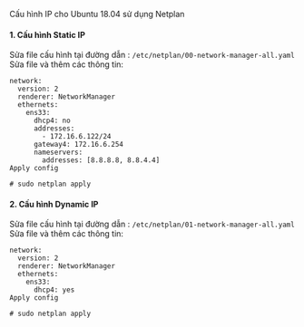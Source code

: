 Cấu hình IP cho Ubuntu 18.04 sử dụng Netplan
#### 1. Cấu hình Static IP
Sửa file cấu hình tại đường dẫn : ``` /etc/netplan/00-network-manager-all.yaml ```
Sửa file và thêm các thông tin:
```
network:
  version: 2
  renderer: NetworkManager
  ethernets:
    ens33:
      dhcp4: no
      addresses:
        - 172.16.6.122/24
      gateway4: 172.16.6.254
      nameservers:
        addresses: [8.8.8.8, 8.8.4.4]
Apply config
```
```
# sudo netplan apply
```

#### 2. Cấu hình Dynamic IP
Sửa file cấu hình tại đường dẫn : ``` /etc/netplan/01-network-manager-all.yaml ```
Sửa file và thêm các thông tin:
```
network:
  version: 2
  renderer: NetworkManager
  ethernets:
    ens33:
      dhcp4: yes
Apply config
```
```
# sudo netplan apply
```
